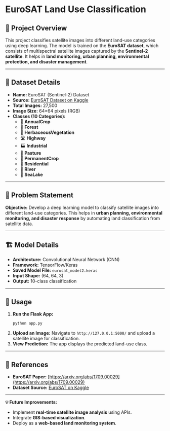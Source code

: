 # EuroSAT Land Use Classification

## 📌 Project Overview
This project classifies satellite images into different land-use categories using deep learning. The model is trained on the **EuroSAT dataset**, which consists of multispectral satellite images captured by the **Sentinel-2 satellite**. It helps in **land monitoring, urban planning, environmental protection, and disaster management**.

---

## 📂 Dataset Details
- **Name:** EuroSAT (Sentinel-2) Dataset
- **Source:** [EuroSAT Dataset on Kaggle](https://www.kaggle.com/datasets/apollo2506/eurosat-dataset-27500-images-10-classes)
- **Total Images:** 27,500
- **Image Size:** 64×64 pixels (RGB)
- **Classes (10 Categories):**
  - 🌿 **AnnualCrop**
  - 🌳 **Forest**
  - 🌾 **HerbaceousVegetation**
  - 🛣 **Highway**
  - 🏭 **Industrial**
  - 🐄 **Pasture**
  - 🌱 **PermanentCrop**
  - 🏡 **Residential**
  - 🌊 **River**
  - 🌊 **SeaLake**

---

## 🎯 Problem Statement
**Objective:** Develop a deep learning model to classify satellite images into different land-use categories. This helps in **urban planning, environmental monitoring, and disaster response** by automating land classification from satellite data.

---

## 🏗 Model Details
- **Architecture:** Convolutional Neural Network (CNN)
- **Framework:** TensorFlow/Keras
- **Saved Model File:** `eurosat_model2.keras`
- **Input Shape:** (64, 64, 3)
- **Output:** 10-class classification

---

## 🚀 Usage
1. **Run the Flask App:**
   ```sh
   python app.py
   ```
2. **Upload an Image:** Navigate to `http://127.0.0.1:5000/` and upload a satellite image for classification.
3. **View Prediction:** The app displays the predicted land-use class.

---

## 🔗 References
- **EuroSAT Paper:** [https://arxiv.org/abs/1709.00029](https://arxiv.org/abs/1709.00029)
- **Dataset Source:** [EuroSAT on Kaggle](https://www.kaggle.com/datasets/apollo2506/eurosat-dataset-27500-images-10-classes)

---

**💡 Future Improvements:**
- Implement **real-time satellite image analysis** using APIs.
- Integrate **GIS-based visualization**.
- Deploy as a **web-based land monitoring system**.

